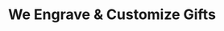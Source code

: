 ---
title: "We Engrave & Customize Gifts"
url: /kingston/we-engrave-and-customize-gifts/
shop: gift
---